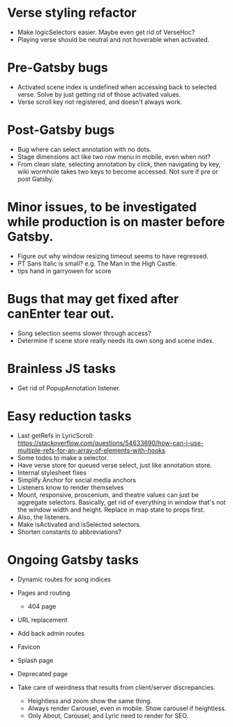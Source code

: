 # Verse styling refactor
* Make logicSelectors easier. Maybe even get rid of VerseHoc?
* Playing verse should be neutral and not hoverable when activated.

# Pre-Gatsby bugs
* Activated scene index is undefined when accessing back to selected verse. Solve by just getting rid of those activated values.
* Verse scroll key not registered, and doesn't always work.

# Post-Gatsby bugs
* Bug where can select annotation with no dots.
* Stage dimensions act like two row menu in mobile, even when not?
* From clean slate, selecting annotation by click, then navigating by key, wiki wormhole takes two keys to become accessed. Not sure if pre or post Gatsby.

# Minor issues, to be investigated while production is on master before Gatsby.
* Figure out why window resizing timeout seems to have regressed.
* PT Sans Italic is small? e.g. The Man in the High Castle.
* tips hand in garryowen for score

# Bugs that may get fixed after canEnter tear out.
* Song selection seems slower through access?
* Determine if scene store really needs its own song and scene index.

# Brainless JS tasks
* Get rid of PopupAnnotation listener.

# Easy reduction tasks
* Last getRefs in LyricScroll: https://stackoverflow.com/questions/54633690/how-can-i-use-multiple-refs-for-an-array-of-elements-with-hooks
* Some todos to make a selector.
* Have verse store for queued verse select, just like annotation store.
* Internal stylesheet fixes
* Simplify Anchor for social media anchors
* Listeners know to render themselves
* Mount, responsive, proscenium, and theatre values can just be aggregate selectors. Basically, get rid of everything in window that's not the window width and height. Replace in map state to props first.
* Also, the listeners.
* Make isActivated and isSelected selectors.
* Shorten constants to abbreviations?

# Ongoing Gatsby tasks
* Dynamic routes for song indices
* Pages and routing
    * 404 page
* URL replacement
* Add back admin routes

* Favicon
* Splash page
* Deprecated page
* Take care of weirdness that results from client/server discrepancies.
    * Heightless and zoom show the same thing.
    * Always render Carousel, even in mobile. Show carousel if heightless.
    * Only About, Carousel, and Lyric need to render for SEO.
